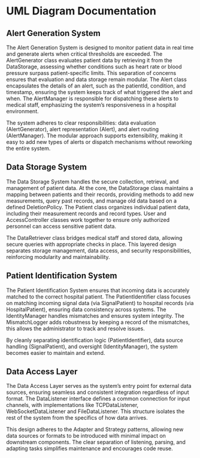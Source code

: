 # UML Diagram Documentation

## Alert Generation System 
The Alert Generation System is designed to monitor patient data in real time and generate alerts when critical thresholds are exceeded.
The AlertGenerator class evaluates patient data by retrieving it from the DataStorage, assessing whether conditions such as heart rate or blood pressure surpass patient-specific limits.
This separation of concerns ensures that evaluation and data storage remain modular.
The Alert class encapsulates the details of an alert, such as the patientId, condition, and timestamp, ensuring the system keeps track of what triggered the alert and when.
The AlertManager is responsible for dispatching these alerts to medical staff, emphasizing the system’s responsiveness in a hospital environment.
  
The system adheres to clear responsibilities: data evaluation (AlertGenerator), alert representation (Alert), and alert routing (AlertManager).
The modular approach supports extensibility, making it easy to add new types of alerts or dispatch mechanisms without reworking the entire system.
## Data Storage System
The Data Storage System handles the secure collection, retrieval, and management of patient data. 
At the core, the DataStorage class maintains a mapping between patients and their records, providing methods to add new measurements, query past records, and manage old data based on a defined DeletionPolicy.
The Patient class organizes individual patient data, including their measurement records and record types.
User and AccessController classes work together to ensure only authorized personnel can access sensitive patient data.

The DataRetriever class bridges medical staff and stored data, allowing secure queries with appropriate checks in place.
This layered design separates storage management, data access, and security responsibilities, reinforcing modularity and maintainability.
## Patient Identification System
The Patient Identification System ensures that incoming data is accurately matched to the correct hospital patient.
The PatientIdentifier class focuses on matching incoming signal data (via SignalPatient) to hospital records (via HospitalPatient), ensuring data consistency across systems.
The IdentityManager handles mismatches and ensures system integrity.  The MismatchLogger adds robustness by keeping a record of the mismatches, this allows the administrator to track and resolve issues.

By cleanly separating identification logic (PatientIdentifier), data source handling (SignalPatient), and oversight (IdentityManager), the system becomes easier to maintain and extend.
## Data Access Layer
The Data Access Layer serves as the system’s entry point for external data sources, ensuring seamless and consistent integration regardless of input format.
The DataListener interface defines a common connection for input channels, with implementations like TCPDataListener, WebSocketDataListener and FileDataListener.
This structure isolates the rest of the system from the specifics of how data arrives.

This design adheres to the Adapter and Strategy patterns, allowing new data sources or formats to be introduced with minimal impact on downstream components.
The clear separation of listening, parsing, and adapting tasks simplifies maintenance and encourages code reuse.